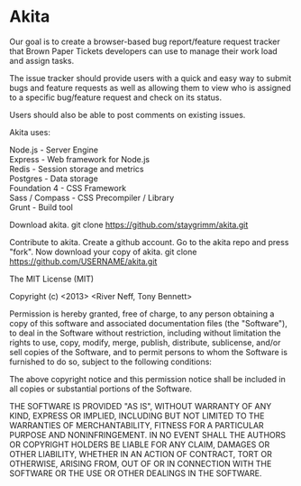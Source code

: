 Akita
=================================

Our goal is to create a browser-based bug report/feature request tracker that Brown Paper Tickets developers can use to manage their work load and assign tasks.

The issue tracker should provide users with a quick and easy way to submit bugs and feature requests as well as allowing them to view who is assigned to a specific bug/feature request and check on its status.

Users should also be able to post comments on existing issues.

Akita uses:

Node.js - Server Engine  
Express - Web framework for Node.js  
Redis  - Session storage and metrics  
Postgres - Data storage  
Foundation 4 - CSS Framework  
Sass / Compass - CSS Precompiler / Library  
Grunt - Build tool

Download akita. 
git clone https://github.com/staygrimm/akita.git

Contribute to akita. Create a github account. Go to the akita repo and press "fork".  Now download your copy of akita.
git clone https://github.com/USERNAME/akita.git

The MIT License (MIT)

Copyright (c) <2013> <River Neff, Tony Bennett>

Permission is hereby granted, free of charge, to any person obtaining a copy
of this software and associated documentation files (the "Software"), to deal
in the Software without restriction, including without limitation the rights
to use, copy, modify, merge, publish, distribute, sublicense, and/or sell
copies of the Software, and to permit persons to whom the Software is
furnished to do so, subject to the following conditions:

The above copyright notice and this permission notice shall be included in
all copies or substantial portions of the Software.

THE SOFTWARE IS PROVIDED "AS IS", WITHOUT WARRANTY OF ANY KIND, EXPRESS OR
IMPLIED, INCLUDING BUT NOT LIMITED TO THE WARRANTIES OF MERCHANTABILITY,
FITNESS FOR A PARTICULAR PURPOSE AND NONINFRINGEMENT. IN NO EVENT SHALL THE
AUTHORS OR COPYRIGHT HOLDERS BE LIABLE FOR ANY CLAIM, DAMAGES OR OTHER
LIABILITY, WHETHER IN AN ACTION OF CONTRACT, TORT OR OTHERWISE, ARISING FROM,
OUT OF OR IN CONNECTION WITH THE SOFTWARE OR THE USE OR OTHER DEALINGS IN
THE SOFTWARE.

